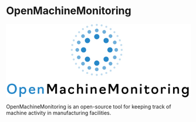 # OpenMachineMonitoring

![OpenMachineMonitoring logo](assets/OMM_Logo_2%402x-100.jpg#center)

OpenMachineMonitoring is an open-source tool for keeping track of machine activity in manufacturing facilities.
